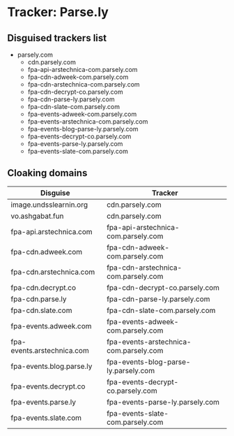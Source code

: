 # Tracker: Parse.ly

## Disguised trackers list

* parsely.com
    * cdn.parsely.com
    * fpa-api-arstechnica-com.parsely.com
    * fpa-cdn-adweek-com.parsely.com
    * fpa-cdn-arstechnica-com.parsely.com
    * fpa-cdn-decrypt-co.parsely.com
    * fpa-cdn-parse-ly.parsely.com
    * fpa-cdn-slate-com.parsely.com
    * fpa-events-adweek-com.parsely.com
    * fpa-events-arstechnica-com.parsely.com
    * fpa-events-blog-parse-ly.parsely.com
    * fpa-events-decrypt-co.parsely.com
    * fpa-events-parse-ly.parsely.com
    * fpa-events-slate-com.parsely.com

## Cloaking domains

| Disguise | Tracker |
| ---- | ---- |
| image.undsslearnin.org | cdn.parsely.com |
| vo.ashgabat.fun | cdn.parsely.com |
| fpa-api.arstechnica.com | fpa-api-arstechnica-com.parsely.com |
| fpa-cdn.adweek.com | fpa-cdn-adweek-com.parsely.com |
| fpa-cdn.arstechnica.com | fpa-cdn-arstechnica-com.parsely.com |
| fpa-cdn.decrypt.co | fpa-cdn-decrypt-co.parsely.com |
| fpa-cdn.parse.ly | fpa-cdn-parse-ly.parsely.com |
| fpa-cdn.slate.com | fpa-cdn-slate-com.parsely.com |
| fpa-events.adweek.com | fpa-events-adweek-com.parsely.com |
| fpa-events.arstechnica.com | fpa-events-arstechnica-com.parsely.com |
| fpa-events.blog.parse.ly | fpa-events-blog-parse-ly.parsely.com |
| fpa-events.decrypt.co | fpa-events-decrypt-co.parsely.com |
| fpa-events.parse.ly | fpa-events-parse-ly.parsely.com |
| fpa-events.slate.com | fpa-events-slate-com.parsely.com |